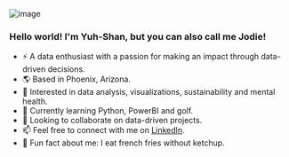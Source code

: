 ![image](https://user-images.githubusercontent.com/74038190/213760705-0d5bf320-4f43-4352-b74b-0889ae726bf7.gif)

### Hello world! I'm Yuh-Shan, but you can also call me Jodie!  
- ⚡ A data enthusiast with a passion for making an impact through data-driven decisions.
- 🌎 Based in Phoenix, Arizona.
- 👀 Interested in data analysis, visualizations, sustainability and mental health.
- 🌱 Currently learning Python, PowerBI and golf.
- 💞️ Looking to collaborate on data-driven projects.
- 📫 Feel free to connect with me on [LinkedIn](https://www.linkedin.com/in/jodiechangtw).
- 🍟 Fun fact about me: I eat french fries without ketchup.
